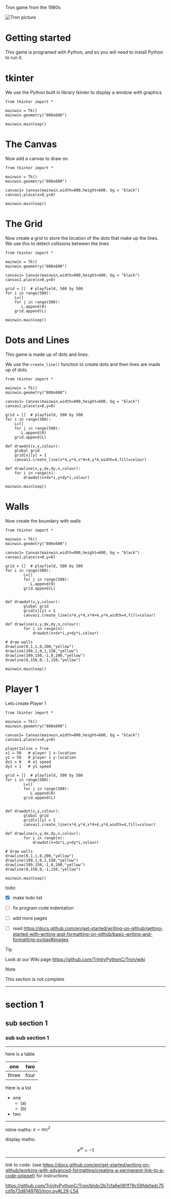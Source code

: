 Tron game from the 1980s


![Tron picture](https://github.com/TrinityPythonC/Tron/blob/main/wikifiles/wikiTron.png)


# Getting started
This game is programed with Python, and so you will need to install Python to run it.

# tkinter

We use the Python built in library tkinter to display a window with graphics

```
from tkinter import *

mainwin = Tk()
mainwin.geometry("800x600")

mainwin.mainloop()
```


# The Canvas

Now add a canvas to draw on

```
from tkinter import *

mainwin = Tk()
mainwin.geometry("800x600")

canvas1= Canvas(mainwin,width=800,height=600, bg = "black")
canvas1.place(x=0,y=0)

mainwin.mainloop()
```


# The Grid
Now create a grid to store the location of the dots that make up the lines. We use this to detect collisions between the lines

```    
from tkinter import *

mainwin = Tk()
mainwin.geometry("800x600")

canvas1= Canvas(mainwin,width=800,height=600, bg = "black")
canvas1.place(x=0,y=0)

grid = []  # playfield, 500 by 500    
for i in range(500):
    L=[]   
    for j in range(500):      
       L.append(0)    
    grid.append(L)    

mainwin.mainloop()
```

# Dots and Lines

This game is made up of dots and lines.

We use the `create_line()` function to create dots and then lines are made up of dots.

```
from tkinter import *

mainwin = Tk()
mainwin.geometry("800x600")

canvas1= Canvas(mainwin,width=800,height=600, bg = "black")
canvas1.place(x=0,y=0)

grid = []  # playfield, 500 by 500   
for i in range(500):
    L=[]   
    for j in range(500):      
       L.append(0)    
    grid.append(L)    

def drawdot(x,y,colour):
    global grid
    grid[x][y] = 1
    canvas1.create_line(x*4,y*4,x*4+4,y*4,width=4,fill=colour)

def drawline(x,y,dx,dy,n,colour):
    for i in range(n):
        drawdot(x+dx*i,y+dy*i,colour)

mainwin.mainloop()
```

# Walls
Now create the boundary with walls


```
from tkinter import *

mainwin = Tk()
mainwin.geometry("800x600")

canvas1= Canvas(mainwin,width=800,height=600, bg = "black")
canvas1.place(x=0,y=0)

grid = []  # playfield, 500 by 500   
for i in range(500):
        L=[]   
        for j in range(500):      
           L.append(0)    
        grid.append(L)    


def drawdot(x,y,colour):
        global grid
        grid[x][y] = 1
        canvas1.create_line(x*4,y*4,x*4+4,y*4,width=4,fill=colour)

def drawline(x,y,dx,dy,n,colour):
        for i in range(n):
            drawdot(x+dx*i,y+dy*i,colour)

# draw walls
drawline(0,1,1,0,200,"yellow")
drawline(199,1,0,1,150,"yellow")
drawline(199,150,-1,0,200,"yellow")
drawline(0,150,0,-1,150,"yellow")

mainwin.mainloop()
```


# Player 1

Lets create Player 1

```
from tkinter import *

mainwin = Tk()
mainwin.geometry("800x600")

canvas1= Canvas(mainwin,width=800,height=600, bg = "black")
canvas1.place(x=0,y=0)

player1alive = True
x1 = 50   # player 1 x-location
y1 = 50   # player 1 y-location
dx1 = 0   # x1 speed
dy1 = 1   # y1 speed

grid = []  # playfield, 500 by 500   
for i in range(500):
        L=[]   
        for j in range(500):      
           L.append(0)    
        grid.append(L)    


def drawdot(x,y,colour):
        global grid
        grid[x][y] = 1
        canvas1.create_line(x*4,y*4,x*4+4,y*4,width=4,fill=colour)

def drawline(x,y,dx,dy,n,colour):
        for i in range(n):
            drawdot(x+dx*i,y+dy*i,colour)

# draw walls
drawline(0,1,1,0,200,"yellow")
drawline(199,1,0,1,150,"yellow")
drawline(199,150,-1,0,200,"yellow")
drawline(0,150,0,-1,150,"yellow")

mainwin.mainloop()
```



todo:
- [x] make todo list
- [ ] fix program code indentation
- [ ] add more pages
- [ ] read https://docs.github.com/en/get-started/writing-on-github/getting-started-with-writing-and-formatting-on-github/basic-writing-and-formatting-syntax#images


> [!TIP]
Look at our Wiki page  https://github.com/TrinityPythonC/Tron/wiki

> [!NOTE]
> This section is not complete

***

# section 1
## sub section 1
### sub sub section 1

***

here is a table

| one | two |
|----|---|
|three| four|

Here is a list

* one
  * (a)
  * (b)
* two

***
inline maths: $e=mc^2$

display maths:

$$ e^{i \pi} = -1 $$
  
***
link to code: (see https://docs.github.com/en/get-started/writing-on-github/working-with-advanced-formatting/creating-a-permanent-link-to-a-code-snippet) for instructions

https://github.com/TrinityPythonC/Tron/blob/2b7cfa6e061f79c59fdefadc75cd1b72d8149760/tron.py#L29-L54
